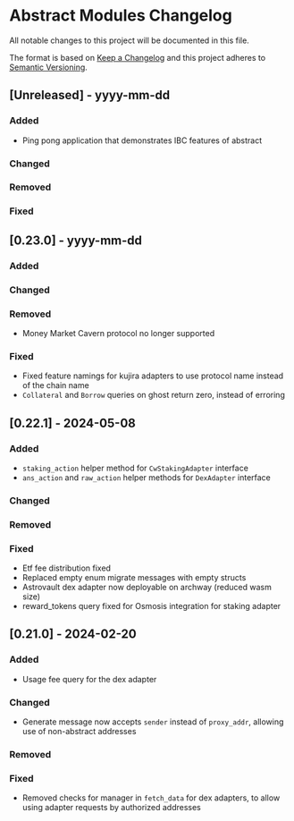 # Abstract Modules Changelog

All notable changes to this project will be documented in this file.

The format is based on [Keep a Changelog](http://keepachangelog.com/)
and this project adheres to [Semantic Versioning](http://semver.org/).

## [Unreleased] - yyyy-mm-dd

### Added

- Ping pong application that demonstrates IBC features of abstract

### Changed

### Removed

### Fixed

## [0.23.0] - yyyy-mm-dd

### Added

### Changed

### Removed

- Money Market Cavern protocol no longer supported

### Fixed

- Fixed feature namings for kujira adapters to use protocol name instead of the chain name
- `Collateral` and `Borrow` queries on ghost return zero, instead of erroring

## [0.22.1] - 2024-05-08

### Added

- `staking_action` helper method for `CwStakingAdapter` interface
- `ans_action` and `raw_action` helper methods for `DexAdapter` interface
  
### Changed

### Removed

### Fixed

- Etf fee distribution fixed
- Replaced empty enum migrate messages with empty structs
- Astrovault dex adapter now deployable on archway (reduced wasm size)
- reward_tokens query fixed for Osmosis integration for staking adapter

## [0.21.0] - 2024-02-20

### Added

- Usage fee query for the dex adapter
  
### Changed

- Generate message now accepts `sender` instead of `proxy_addr`, allowing use of non-abstract addresses

### Removed

### Fixed

- Removed checks for manager in `fetch_data` for dex adapters, to allow using adapter requests by authorized addresses

